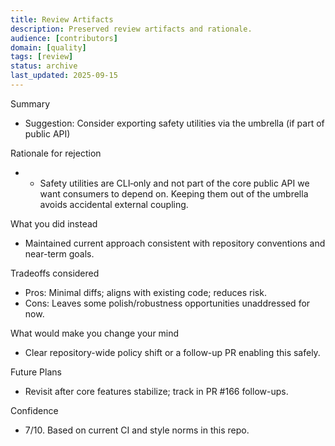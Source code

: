 ```yaml
---
title: Review Artifacts
description: Preserved review artifacts and rationale.
audience: [contributors]
domain: [quality]
tags: [review]
status: archive
last_updated: 2025-09-15
---
```


Summary

- Suggestion: Consider exporting safety utilities via the umbrella (if part of public API)

Rationale for rejection

- - Safety utilities are CLI‑only and not part of the core public API we want consumers to depend on. Keeping them out of the umbrella avoids accidental external coupling.

What you did instead

- Maintained current approach consistent with repository conventions and near-term goals.

Tradeoffs considered

- Pros: Minimal diffs; aligns with existing code; reduces risk.
- Cons: Leaves some polish/robustness opportunities unaddressed for now.

What would make you change your mind

- Clear repository-wide policy shift or a follow-up PR enabling this safely.

Future Plans

- Revisit after core features stabilize; track in PR #166 follow-ups.

Confidence

- 7/10. Based on current CI and style norms in this repo.
